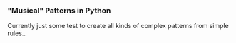 ### "Musical" Patterns in Python

Currently just some test to create all kinds of complex
patterns from simple rules.. 